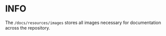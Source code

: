 # INFO

The `/docs/resources/images` stores all images necessary for documentation across the repository.
